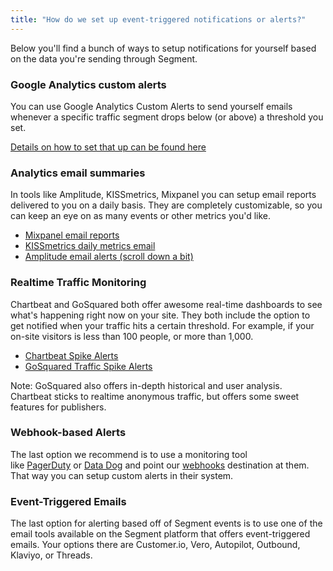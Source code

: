 ```yaml
---
title: "How do we set up event-triggered notifications or alerts?"
---
```


Below you'll find a bunch of ways to setup notifications for yourself based on the data you're sending through Segment. 

### Google Analytics custom alerts

You can use Google Analytics Custom Alerts to send yourself emails whenever a specific traffic segment drops below (or above) a threshold you set. 

[Details on how to set that up can be found here](https://support.google.com/analytics/answer/1033021?hl=en)

### Analytics email summaries

In tools like Amplitude, KISSmetrics, Mixpanel you can setup email reports delivered to you on a daily basis. They are completely customizable, so you can keep an eye on as many events or other metrics you'd like. 

*   [Mixpanel email reports](https://mixpanel.com/blog/2011/04/14/email-reports/)
*   [KISSmetrics daily metrics email](http://support.kissmetrics.com/tools/daily-metrics-email.html)
*   [Amplitude email alerts (scroll down a bit)](https://amplitude.com/blog/2015/03/20/new-features-stickiness-team-access-controls-email-alerts-redshift-playbook/)

### Realtime Traffic Monitoring

Chartbeat and GoSquared both offer awesome real-time dashboards to see what's happening right now on your site. They both include the option to get notified when your traffic hits a certain threshold. For example, if your on-site visitors is less than 100 people, or more than 1,000.

*   [Chartbeat Spike Alerts](http://blog.chartbeat.com/2011/08/11/newsbeat-introducing-spike-alerts/)
*   [GoSquared Traffic Spike Alerts](https://www.gosquared.com/customer/portal/articles/1036771-traffic-spike-alerts)

Note: GoSquared also offers in-depth historical and user analysis. Chartbeat sticks to realtime anonymous traffic, but offers some sweet features for publishers.

### Webhook-based Alerts

The last option we recommend is to use a monitoring tool like [PagerDuty](https://www.pagerduty.com/) or [Data Dog](https://www.datadoghq.com/) and point our [webhooks](/docs/destinations/webhooks) destination at them. That way you can setup custom alerts in their system.

### Event-Triggered Emails

The last option for alerting based off of Segment events is to use one of the email tools available on the Segment platform that offers event-triggered emails. Your options there are Customer.io, Vero, Autopilot, Outbound, Klaviyo, or Threads.
